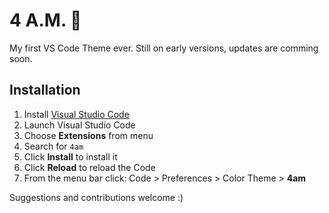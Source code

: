 # 4 A.M. 🌌

My first VS Code Theme ever. Still on early versions, updates are comming soon.

## Installation

1.  Install [Visual Studio Code](https://code.visualstudio.com/)
2.  Launch Visual Studio Code
3.  Choose **Extensions** from menu
4.  Search for `4am`
5.  Click **Install** to install it
6.  Click **Reload** to reload the Code
7.  From the menu bar click: Code > Preferences > Color Theme > **4am**

Suggestions and contributions welcome :)

